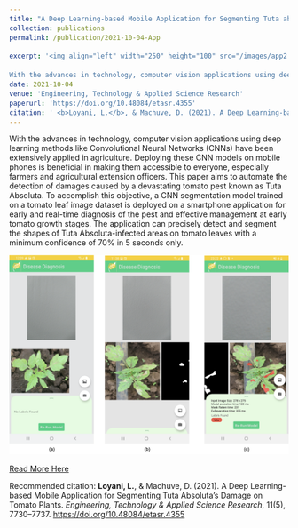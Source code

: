```yaml
---
title: "A Deep Learning-based Mobile Application for Segmenting Tuta absoluta’s Damages on Tomato Plants"
collection: publications
permalink: /publication/2021-10-04-App

excerpt: '<img align="left" width="250" height="100" src="/images/app2.jpg">           

With the advances in technology, computer vision applications using deep learning methods like Convolutional Neural Networks (CNNs) have been extensively applied in agriculture. Deploying these CNN models on mobile phones is beneficial in making them accessible to everyone, especially farmers and agricultural extension officers. This paper aims to automate the detection of damages caused by a devastating tomato pest known as Tuta Absoluta. To accomplish this objective, a CNN segmentation model trained on a tomato leaf image dataset is deployed on a smartphone application for early and real-time diagnosis of the pest and effective management at early tomato growth stages. The application can precisely detect and segment the shapes of Tuta Absoluta-infected areas on tomato leaves with a minimum confidence of 70% in 5 seconds only.'
date: 2021-10-04
venue: 'Engineering, Technology & Applied Science Research'
paperurl: 'https://doi.org/10.48084/etasr.4355'
citation: ' <b>Loyani, L.</b>, & Machuve, D. (2021). A Deep Learning-based Mobile Application for Segmenting Tuta Absoluta’s Damage on Tomato Plants. <i>Engineering, Technology & Applied Science Research</i>, 11(5), 7730–7737.'
---
```


With the advances in technology, computer vision applications using deep learning methods like Convolutional Neural Networks (CNNs) have been extensively applied in agriculture. Deploying these CNN models on mobile phones is beneficial in making them accessible to everyone, especially farmers and agricultural extension officers. This paper aims to automate the detection of damages caused by a devastating tomato pest known as Tuta Absoluta. To accomplish this objective, a CNN segmentation model trained on a tomato leaf image dataset is deployed on a smartphone application for early and real-time diagnosis of the pest and effective management at early tomato growth stages. The application can precisely detect and segment the shapes of Tuta Absoluta-infected areas on tomato leaves with a minimum confidence of 70% in 5 seconds only.

![SelectedImage](/images/app_results2.png)

[Read More Here](https://doi.org/10.48084/etasr.4355)

Recommended citation: <b>Loyani, L.</b>, & Machuve, D. (2021). A Deep Learning-based Mobile Application for Segmenting Tuta Absoluta’s Damage on Tomato Plants. <i>Engineering, Technology & Applied Science Research</i>, 11(5), 7730–7737. https://doi.org/10.48084/etasr.4355
